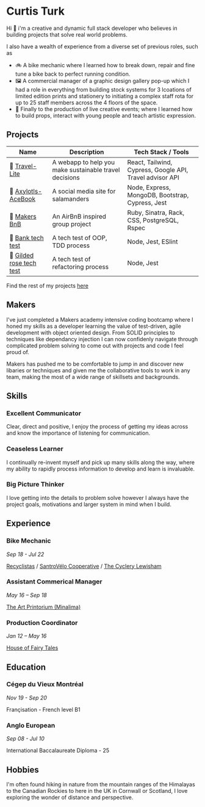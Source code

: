 # Curtis Turk

Hi 👋 i'm a creative and dynamic full stack developer who believes in building projects that solve real world problems.

I also have a wealth of experience from a diverse set of previous roles, such as 
- 🚲 A bike mechanic where I learned how to break down, repair and fine tune a bike back to perfect running condition. 
- 🖼️ A commercial manager of a graphic design gallery pop-up which I had a role in everything from building stock systems for 3 lcoations of limited edition prints and stationery to initiating a complex staff rota for up to 25 staff members across the 4 floors of the space. 
- 🎪 Finally to the production of live creative events; where I learned how to build props, interact with young people and teach artistic expression. 

## Projects

| Name | Description | Tech Stack / Tools |
| ------------------------------- | ---------------------------- | ------------------------------ |
| 🚆 [Travel-Lite](https://github.com/Curtis-Turk/Travel-lite) | A webapp to help you make sustainable travel decisions | React, Tailwind, Cypress, Google API, Travel advisor API |
| 🦎 [Axylotls-AceBook](https://github.com/Curtis-Turk/the-axylotls-acebook)| A social media site for salamanders | Node, Express, MongoDB, Bootstrap, Cypress, Jest |
| 🏡 [Makers BnB](https://github.com/Curtis-Turk/makersbnb-ruby-seed) | An AirBnB inspired group project | Ruby, Sinatra, Rack, CSS, PostgreSQL, Rspec |
| 🏦 [Bank tech test](https://github.com/Curtis-Turk/tech_tests/tree/main/bank) | A tech test of OOP, TDD process | Node, Jest, ESlint |
| 🎁 [Gilded rose tech test](https://github.com/Curtis-Turk/tech_tests/tree/main/gilded-rose) | A tech test of refactoring process | Node, Jest |

Find the rest of my projects [here](https://github.com/Curtis-Turk)

## Makers

I've just completed a Makers academy intensive coding bootcamp where I honed my skills as a developer learning the value of test-driven, agile development with object oriented design. From SOLID principles to techniques like dependancy injection I can now confidenly navigate through complicated problem solving to come out with projects and code I feel proud of.

Makers has pushed me to be comfortable to jump in and discover new libaries or techniques and given me the collaborative tools to work in any team, making the most of a wide range of skillsets and backgrounds.

## Skills 

### Excellent Communicator

Clear, direct and positive, I enjoy the process of getting my ideas across and know the importance of listening for communication.

### Ceaseless Learner

I continually re-invent myself and pick up many skills along the way, where my ability to rapidly process information to develop and learn is invaluable.

### Big Picture Thinker

I love getting into the details to problem solve however I always have the project goals, motivations and larger system in mind when I build.

## Experience

### Bike Mechanic
*Sep 18 - Jul 22*

[Recyclistas](https://recyclistas.ca/) / [SantroVélo Cooperative](https://santropolroulant.org/en/what-is-the-roulant/collectives/santrovelo/) / [The Cyclery Lewisham](https://www.thecyclerylewisham.com/)

### Assistant Commerical Manager
*May 16 – Sep 18*

[The Art Printorium (Minalima)](https://minalima.com/)

### Production Coordinator
*Jan 12 – May 16*

[House of Fairy Tales](http://houseoffairytales.org/)

## Education

### Cégep du Vieux Montréal
*Nov 19 - Sep 20*

Françisation - French level B1 

### Anglo European 
*Sep 08 - Jul 10*

International Baccalaureate Diploma - 25

## Hobbies

I'm often found hiking in nature from the mountain ranges of the Himalayas to the Canadian Rockies to here in the UK in Cornwall or Scotland, I love exploring the wonder of distance and perspective.





